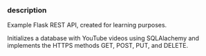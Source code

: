 ### description

Example Flask REST API, created for learning purposes.

Initializes a database with YouTube videos using SQLAlachemy and implements the HTTPS methods GET, POST, PUT, and DELETE.